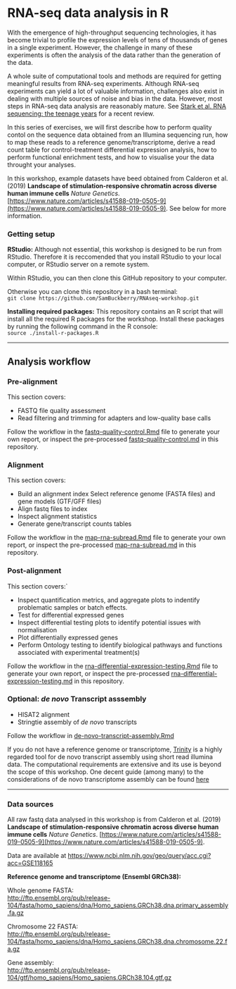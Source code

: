 # RNA-seq data analysis in R

With the emergence of high-throughput sequencing technologies, it has become trivial to profile the expression levels of tens of thousands of genes in a single experiment. However, the challenge in many of these experiments is often the analysis of the data rather than the generation of the data.

A whole suite of computational tools and methods are required for getting meaningful results from RNA-seq experiments. Although RNA-seq experiments can yield a lot of valuable information, challenges also exist in dealing with multiple sources of noise and bias in the data. However, most steps in RNA-seq data analysis are reasonably mature. See [Stark et al. RNA sequencing: the teenage years](https://www.nature.com/articles/s41576-019-0150-2) for a recent review.

In this series of exercises, we will first describe how to perform quality contol on the sequence data obtained from an Illumina sequencing run, how to map these reads to a reference genome/transcriptome, derive a read count table for control-treatment differential expression analysis, how to perform functional enrichment tests, and how to visualise your the data throught your analyses.

In this workshop, example datasets have beed obtained from Calderon et al. (2019) **Landscape of stimulation-responsive chromatin across diverse human immune cells** _Nature Genetics_. [https://www.nature.com/articles/s41588-019-0505-9](https://www.nature.com/articles/s41588-019-0505-9). See below for more information.  

### Getting setup

**RStudio:** Although not essential, this workshop is designed to be run from RStudio. Therefore it is reccomended that you install RStudio to your local computer, or RStudio server on a remote system.  

Within RStudio, you can then clone this GitHub repository to your computer. 

Otherwise you can clone this repository in a bash terminal:  
`git clone https://github.com/SamBuckberry/RNAseq-workshop.git`

**Installing required packages:** This repository contains an R script that will install all the required R packages for the workshop. Install these packages by running the following command in the R console:  
`source ./install-r-packages.R`

---

## Analysis workflow

### Pre-alignment
This section covers:

- FASTQ file quality assessment
- Read filtering and trimming for adapters and low-quality base calls

Follow the workflow in the [fastq-quality-control.Rmd](fastq-quality-control.Rmd) file to generate your own report, or inspect the pre-processed [fastq-quality-control.md](fastq-quality-control.md) in this repository. 

### Alignment 
This section covers:

- Build an alignment index Select reference genome (FASTA files) and gene models (GTF/GFF files)
- Align fastq files to index
- Inspect alignment statistics
- Generate gene/transcript counts tables

Follow the workflow in the [map-rna-subread.Rmd](map-rna-subread.Rmd) file to generate your own report, or inspect the pre-processed [map-rna-subread.md](map-rna-subread.md) in this repository. 

### Post-alignment
This section covers:`

- Inspect quantification metrics, and aggregate plots to indentify problematic samples or batch effects. 
- Test for differential expressed genes
- Inspect differential testing plots to identify potential issues with normalisation
- Plot differentially expressed genes 
- Perform Ontology testing to identify biological pathways and functions associated with experimental treatment(s) 

Follow the workflow in the [rna-differential-expression-testing.Rmd](rna-differential-expression-testing.Rmd) file to generate your own report, or inspect the pre-processed [rna-differential-expression-testing.md](rna-differential-expression-testing.md) in this repository. 

### Optional: _de novo_ Transcript asssembly
- HISAT2 alignment 
- Stringtie assembly of _de novo_ transcripts

Follow the workflow in [de-novo-transcript-assembly.Rmd](de-novo-transcript-assembly.Rmd)

If you do not have a reference genome or transcriptome, [Trinity](https://github.com/trinityrnaseq/trinityrnaseq/wiki) is a highly regarded tool for de novo transcript assembly using short read illumina data. The computational requirements are extensive and its use is beyond the scope of this workshop. One decent guide (among many) to the considerations of de novo transcriptome assembly can be found [here](https://informatics.fas.harvard.edu/best-practices-for-de-novo-transcriptome-assembly-with-trinity.html) 

---

### Data sources
All raw fastq data analysed in this workshop is from Calderon et al. (2019) **Landscape of stimulation-responsive chromatin across diverse human immune cells** _Nature Genetics_. [https://www.nature.com/articles/s41588-019-0505-9](https://www.nature.com/articles/s41588-019-0505-9). 

Data are available at https://www.ncbi.nlm.nih.gov/geo/query/acc.cgi?acc=GSE118165


**Reference genome and transcriptome (Ensembl GRCh38):**

Whole genome FASTA:  
http://ftp.ensembl.org/pub/release-104/fasta/homo_sapiens/dna/Homo_sapiens.GRCh38.dna.primary_assembly.fa.gz

Chromosome 22 FASTA:  
http://ftp.ensembl.org/pub/release-104/fasta/homo_sapiens/dna/Homo_sapiens.GRCh38.dna.chromosome.22.fa.gz

Gene assembly:  
http://ftp.ensembl.org/pub/release-104/gtf/homo_sapiens/Homo_sapiens.GRCh38.104.gtf.gz

